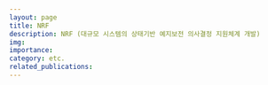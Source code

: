 ```yaml
---
layout: page
title: NRF
description: NRF (대규모 시스템의 상태기반 예지보전 의사결정 지원체계 개발)
img: 
importance: 
category: etc.
related_publications:
---
```


